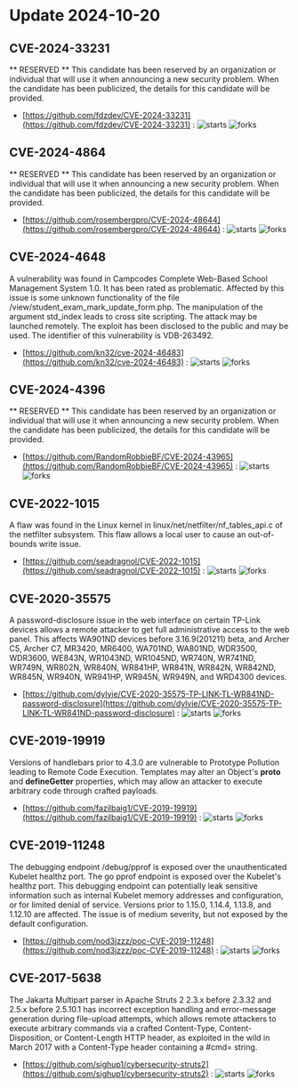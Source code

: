 # Update 2024-10-20
## CVE-2024-33231
 ** RESERVED ** This candidate has been reserved by an organization or individual that will use it when announcing a new security problem. When the candidate has been publicized, the details for this candidate will be provided.

- [https://github.com/fdzdev/CVE-2024-33231](https://github.com/fdzdev/CVE-2024-33231) :  ![starts](https://img.shields.io/github/stars/fdzdev/CVE-2024-33231.svg) ![forks](https://img.shields.io/github/forks/fdzdev/CVE-2024-33231.svg)


## CVE-2024-4864
 ** RESERVED ** This candidate has been reserved by an organization or individual that will use it when announcing a new security problem. When the candidate has been publicized, the details for this candidate will be provided.

- [https://github.com/rosembergpro/CVE-2024-48644](https://github.com/rosembergpro/CVE-2024-48644) :  ![starts](https://img.shields.io/github/stars/rosembergpro/CVE-2024-48644.svg) ![forks](https://img.shields.io/github/forks/rosembergpro/CVE-2024-48644.svg)


## CVE-2024-4648
 A vulnerability was found in Campcodes Complete Web-Based School Management System 1.0. It has been rated as problematic. Affected by this issue is some unknown functionality of the file /view/student_exam_mark_update_form.php. The manipulation of the argument std_index leads to cross site scripting. The attack may be launched remotely. The exploit has been disclosed to the public and may be used. The identifier of this vulnerability is VDB-263492.

- [https://github.com/kn32/cve-2024-46483](https://github.com/kn32/cve-2024-46483) :  ![starts](https://img.shields.io/github/stars/kn32/cve-2024-46483.svg) ![forks](https://img.shields.io/github/forks/kn32/cve-2024-46483.svg)


## CVE-2024-4396
 ** RESERVED ** This candidate has been reserved by an organization or individual that will use it when announcing a new security problem. When the candidate has been publicized, the details for this candidate will be provided.

- [https://github.com/RandomRobbieBF/CVE-2024-43965](https://github.com/RandomRobbieBF/CVE-2024-43965) :  ![starts](https://img.shields.io/github/stars/RandomRobbieBF/CVE-2024-43965.svg) ![forks](https://img.shields.io/github/forks/RandomRobbieBF/CVE-2024-43965.svg)


## CVE-2022-1015
 A flaw was found in the Linux kernel in linux/net/netfilter/nf_tables_api.c of the netfilter subsystem. This flaw allows a local user to cause an out-of-bounds write issue.

- [https://github.com/seadragnol/CVE-2022-1015](https://github.com/seadragnol/CVE-2022-1015) :  ![starts](https://img.shields.io/github/stars/seadragnol/CVE-2022-1015.svg) ![forks](https://img.shields.io/github/forks/seadragnol/CVE-2022-1015.svg)


## CVE-2020-35575
 A password-disclosure issue in the web interface on certain TP-Link devices allows a remote attacker to get full administrative access to the web panel. This affects WA901ND devices before 3.16.9(201211) beta, and Archer C5, Archer C7, MR3420, MR6400, WA701ND, WA801ND, WDR3500, WDR3600, WE843N, WR1043ND, WR1045ND, WR740N, WR741ND, WR749N, WR802N, WR840N, WR841HP, WR841N, WR842N, WR842ND, WR845N, WR940N, WR941HP, WR945N, WR949N, and WRD4300 devices.

- [https://github.com/dylvie/CVE-2020-35575-TP-LINK-TL-WR841ND-password-disclosure](https://github.com/dylvie/CVE-2020-35575-TP-LINK-TL-WR841ND-password-disclosure) :  ![starts](https://img.shields.io/github/stars/dylvie/CVE-2020-35575-TP-LINK-TL-WR841ND-password-disclosure.svg) ![forks](https://img.shields.io/github/forks/dylvie/CVE-2020-35575-TP-LINK-TL-WR841ND-password-disclosure.svg)


## CVE-2019-19919
 Versions of handlebars prior to 4.3.0 are vulnerable to Prototype Pollution leading to Remote Code Execution. Templates may alter an Object's __proto__ and __defineGetter__ properties, which may allow an attacker to execute arbitrary code through crafted payloads.

- [https://github.com/fazilbaig1/CVE-2019-19919](https://github.com/fazilbaig1/CVE-2019-19919) :  ![starts](https://img.shields.io/github/stars/fazilbaig1/CVE-2019-19919.svg) ![forks](https://img.shields.io/github/forks/fazilbaig1/CVE-2019-19919.svg)


## CVE-2019-11248
 The debugging endpoint /debug/pprof is exposed over the unauthenticated Kubelet healthz port. The go pprof endpoint is exposed over the Kubelet's healthz port. This debugging endpoint can potentially leak sensitive information such as internal Kubelet memory addresses and configuration, or for limited denial of service. Versions prior to 1.15.0, 1.14.4, 1.13.8, and 1.12.10 are affected. The issue is of medium severity, but not exposed by the default configuration.

- [https://github.com/nod3jzzz/poc-CVE-2019-11248](https://github.com/nod3jzzz/poc-CVE-2019-11248) :  ![starts](https://img.shields.io/github/stars/nod3jzzz/poc-CVE-2019-11248.svg) ![forks](https://img.shields.io/github/forks/nod3jzzz/poc-CVE-2019-11248.svg)


## CVE-2017-5638
 The Jakarta Multipart parser in Apache Struts 2 2.3.x before 2.3.32 and 2.5.x before 2.5.10.1 has incorrect exception handling and error-message generation during file-upload attempts, which allows remote attackers to execute arbitrary commands via a crafted Content-Type, Content-Disposition, or Content-Length HTTP header, as exploited in the wild in March 2017 with a Content-Type header containing a #cmd= string.

- [https://github.com/sighup1/cybersecurity-struts2](https://github.com/sighup1/cybersecurity-struts2) :  ![starts](https://img.shields.io/github/stars/sighup1/cybersecurity-struts2.svg) ![forks](https://img.shields.io/github/forks/sighup1/cybersecurity-struts2.svg)

